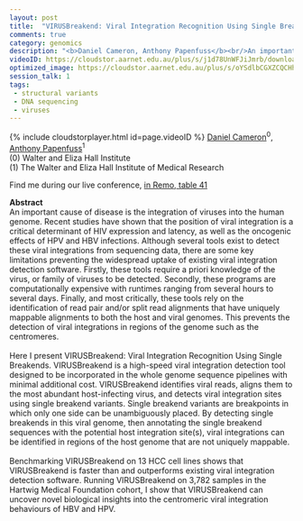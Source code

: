 ```yaml
---
layout: post
title:  "VIRUSBreakend: Viral Integration Recognition Using Single Breakends"
comments: true
category: genomics
description: "<b>Daniel Cameron, Anthony Papenfuss</b><br/>An important cause of disease is the integration o..."
videoID: https://cloudstor.aarnet.edu.au/plus/s/j1d78UnWFJiJmrb/download
optimized_image: https://cloudstor.aarnet.edu.au/plus/s/oYSdlbCGXZCQCHh/download
session_talk: 1
tags:
 - structural variants
 - DNA sequencing
 - viruses
---
```

{% include cloudstorplayer.html id=page.videoID %}
<u>Daniel Cameron</u><sup>0</sup>, [Anthony Papenfuss](http://bioinf.wehi.edu.au/contacts/details_papenfuss.html)<sup>1</sup><br/>
\(0\) Walter and Eliza Hall Institute<br/>
\(1\) The Walter and Eliza Hall Institute of Medical Research

Find me during our live conference, [in Remo, table 41](https://remo.co)

<b>Abstract</b><br/>
An important cause of disease is the integration of viruses into the human genome. Recent studies have shown that the position of viral integration is a critical determinant of HIV expression and latency, as well as the oncogenic effects of HPV and HBV infections. Although several tools exist to detect these viral integrations from sequencing data, there are some key limitations preventing the widespread uptake of existing viral integration detection software. Firstly, these tools require a priori knowledge of the virus, or family of viruses to be detected. Secondly, these programs are computationally expensive with runtimes ranging from several hours to several days. Finally, and most critically, these tools rely on the identification of read pair and/or split read alignments that have uniquely mappable alignments to both the host and viral genomes. This prevents the detection of viral integrations in regions of the genome such as the centromeres.<br/><br/>Here I present VIRUSBreakend: Viral Integration Recognition Using Single Breakends. VIRUSBreakend is a high-speed viral integration detection tool designed to be incorporated in the whole genome sequence pipelines with minimal additional cost. VIRUSBreakend identifies viral reads, aligns them to the most abundant host-infecting virus, and detects viral integration sites using single breakend variants. Single breakend variants are breakpoints in which only one side can be unambiguously placed. By detecting single breakends in this viral genome, then annotating the single breakend sequences with the potential host integration site\(s\), viral integrations can be identified in regions of the host genome that are not uniquely mappable.<br/><br/>Benchmarking VIRUSBreakend on 13 HCC cell lines shows that VIRUSBreakend is faster than and outperforms existing viral integration detection software. Running VIRUSBreakend on 3,782 samples in the Hartwig Medical Foundation cohort, I show that VIRUSBreakend can uncover novel biological insights into the centromeric viral integration behaviours of HBV and HPV.<br/>
